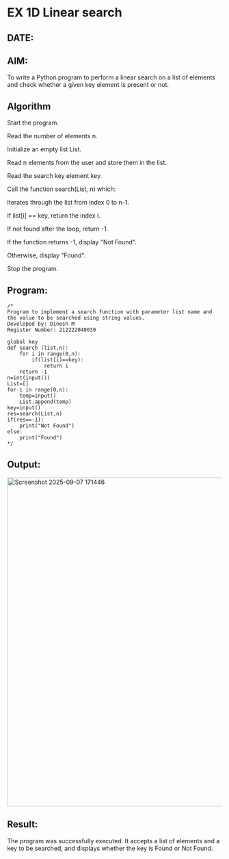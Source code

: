 # EX 1D Linear search
## DATE:
## AIM:
To write a Python program to perform a linear search on a list of elements and check whether a given key element is present or not.



## Algorithm
Start the program.

Read the number of elements n.

Initialize an empty list List.

Read n elements from the user and store them in the list.

Read the search key element key.

Call the function search(List, n) which:

Iterates through the list from index 0 to n-1.

If list[i] == key, return the index i.

If not found after the loop, return -1.

If the function returns -1, display "Not Found".

Otherwise, display "Found".

Stop the program.

## Program:
```
/*
Program to implement a search function with parameter list name and the value to be searched using string values.
Developed by: Dinesh M
Register Number: 212222040039

global key
def search (list,n):
    for i in range(0,n):
        if(list[i]==key):
            return i
    return -1
n=int(input())
List=[]
for i in range(0,n):
    temp=input()
    List.append(temp)
key=input()
res=search(List,n)
if(res==-1):
    print("Not Found")
else:
    print("Found")
*/
```

## Output:

<img width="1298" height="769" alt="Screenshot 2025-09-07 171446" src="https://github.com/user-attachments/assets/c42f55b3-104d-40f3-873e-958a32d7def2" />


## Result:
The program was successfully executed.
It accepts a list of elements and a key to be searched, and displays whether the key is Found or Not Found.

